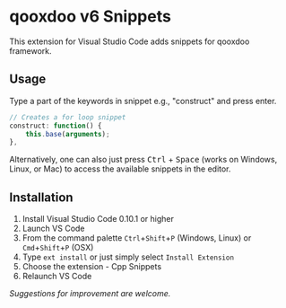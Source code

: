 # qooxdoo v6 Snippets
This extension for Visual Studio Code adds snippets for qooxdoo framework.

## Usage
Type a part of the keywords in snippet e.g., "construct" and press enter.

```javascript
// Creates a for loop snippet
construct: function() {
    this.base(arguments);
}, 
```

Alternatively, one can also just press <kbd>Ctrl</kbd> + <kbd>Space</kbd> (works on Windows, Linux, or Mac) to access the available snippets in the editor.

## Installation

1. Install Visual Studio Code 0.10.1 or higher
2. Launch VS Code
3. From the command palette `Ctrl`+`Shift`+`P` (Windows, Linux) or `Cmd`+`Shift`+`P` (OSX)
4. Type `ext install` or just simply select `Install Extension`
5. Choose the extension - Cpp Snippets
6. Relaunch VS Code


*Suggestions for improvement are welcome.*